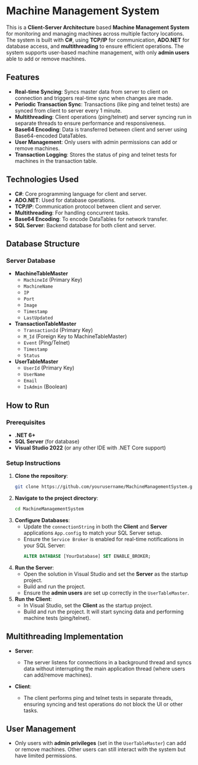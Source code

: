 # Machine Management System

This is a **Client-Server Architecture** based **Machine Management System** for monitoring and managing machines across multiple factory locations. The system is built with **C#**, using **TCP/IP** for communication, **ADO.NET** for database access, and **multithreading** to ensure efficient operations. The system supports user-based machine management, with only **admin users** able to add or remove machines.

## Features
- **Real-time Syncing**: Syncs master data from server to client on connection and triggers real-time sync when changes are made.
- **Periodic Transaction Sync**: Transactions (like ping and telnet tests) are synced from client to server every 1 minute.
- **Multithreading**: Client operations (ping/telnet) and server syncing run in separate threads to ensure performance and responsiveness.
- **Base64 Encoding**: Data is transferred between client and server using Base64-encoded DataTables.
- **User Management**: Only users with admin permissions can add or remove machines.
- **Transaction Logging**: Stores the status of ping and telnet tests for machines in the transaction table.


## Technologies Used
- **C#**: Core programming language for client and server.
- **ADO.NET**: Used for database operations.
- **TCP/IP**: Communication protocol between client and server.
- **Multithreading**: For handling concurrent tasks.
- **Base64 Encoding**: To encode DataTables for network transfer.
- **SQL Server**: Backend database for both client and server.

## Database Structure
### Server Database
- **MachineTableMaster**
  - `MachineId` (Primary Key)
  - `MachineName`
  - `IP`
  - `Port`
  - `Image`
  - `Timestamp`
  - `LastUpdated`
- **TransactionTableMaster**
  - `TransactionId` (Primary Key)
  - `M_Id` (Foreign Key to MachineTableMaster)
  - `Event` (Ping/Telnet)
  - `Timestamp`
  - `Status`
- **UserTableMaster**
  - `UserId` (Primary Key)
  - `UserName`
  - `Email`
  - `IsAdmin` (Boolean)

## How to Run

### Prerequisites
- **.NET 6+**
- **SQL Server** (for database)
- **Visual Studio 2022** (or any other IDE with .NET Core support)

### Setup Instructions
1. **Clone the repository**:
   ```bash
   git clone https://github.com/yourusername/MachineManagementSystem.git
   ```
2. **Navigate to the project directory**:
   ```bash
   cd MachineManagementSystem
   ```
3. **Configure Databases**:
   - Update the `connectionString` in both the **Client** and **Server** applications `App.config` to match your SQL Server setup.
   - Ensure the `Service Broker` is enabled for real-time notifications in your SQL Server:
     ```sql
     ALTER DATABASE [YourDatabase] SET ENABLE_BROKER;
     ```
4. **Run the Server**:
   - Open the solution in Visual Studio and set the **Server** as the startup project.
   - Build and run the project.
   - Ensure the **admin users** are set up correctly in the `UserTableMaster`.
5. **Run the Client**:
   - In Visual Studio, set the **Client** as the startup project.
   - Build and run the project. It will start syncing data and performing machine tests (ping/telnet).

## Multithreading Implementation
- **Server**:
  - The server listens for connections in a background thread and syncs data without interrupting the main application thread (where users can add/remove machines).
  
- **Client**:
  - The client performs ping and telnet tests in separate threads, ensuring syncing and test operations do not block the UI or other tasks.

## User Management
- Only users with **admin privileges** (set in the `UserTableMaster`) can add or remove machines. Other users can still interact with the system but have limited permissions.


